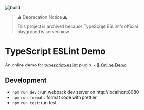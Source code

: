 ![build](https://travis-ci.org/yeonjuan/typescript-eslint-demo.svg?branch=master)

> ⚠️ Deprecation Notice ⚠️
>
> This project is archived because TypeScript ESLint's official playground is served now.

# TypeScript ESLint Demo

An online demo for [typescript-eslint](https://github.com/typescript-eslint/typescript-eslint) plugin. - [🚀 Online Demo](https://yeonjuan.github.io/typescript-eslint-demo/)

## Development

- `npm run dev` : run webpack dev server on http://localhost:8080
- `npm run format` : format code with prettier
- `npm run test`: run test
